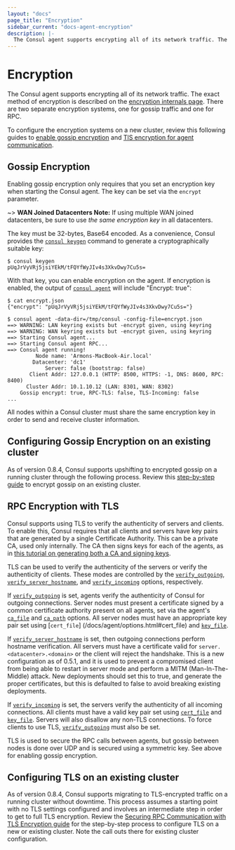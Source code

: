 ```yaml
---
layout: "docs"
page_title: "Encryption"
sidebar_current: "docs-agent-encryption"
description: |-
  The Consul agent supports encrypting all of its network traffic. The exact method of encryption is described on the encryption internals page. There are two separate encryption systems, one for gossip traffic and one for RPC.
---
```


# Encryption

The Consul agent supports encrypting all of its network traffic. The exact
method of encryption is described on the [encryption internals page](/docs/internals/security.html).
There are two separate encryption systems, one for gossip traffic and one for RPC.

To configure the encryption systems on a new cluster, review this following guides to
[enable gossip encryption](https://learn.hashicorp.com/consul/security-networking/agent-encryption?utm_source=consul.io&utm_medium=docs) and 
[TlS encryption for agent communication](https://learn.hashicorp.com/consul/security-networking/certificates?utm_source=consul.io&utm_medium=docs).

## Gossip Encryption

Enabling gossip encryption only requires that you set an encryption key when
starting the Consul agent. The key can be set via the `encrypt` parameter.

~> **WAN Joined Datacenters Note:** If using multiple WAN joined datacenters, be sure to use _the same encryption key_ in all datacenters.

The key must be 32-bytes, Base64 encoded. As a convenience, Consul provides the
[`consul keygen`](/docs/commands/keygen.html) command to generate a
cryptographically suitable key:

```text
$ consul keygen
pUqJrVyVRj5jsiYEkM/tFQYfWyJIv4s3XkvDwy7Cu5s=
```

With that key, you can enable encryption on the agent. If encryption is enabled,
the output of [`consul agent`](/docs/commands/agent.html) will include "Encrypt: true":

```text
$ cat encrypt.json
{"encrypt": "pUqJrVyVRj5jsiYEkM/tFQYfWyJIv4s3XkvDwy7Cu5s="}

$ consul agent -data-dir=/tmp/consul -config-file=encrypt.json
==> WARNING: LAN keyring exists but -encrypt given, using keyring
==> WARNING: WAN keyring exists but -encrypt given, using keyring
==> Starting Consul agent...
==> Starting Consul agent RPC...
==> Consul agent running!
         Node name: 'Armons-MacBook-Air.local'
        Datacenter: 'dc1'
            Server: false (bootstrap: false)
       Client Addr: 127.0.0.1 (HTTP: 8500, HTTPS: -1, DNS: 8600, RPC: 8400)
      Cluster Addr: 10.1.10.12 (LAN: 8301, WAN: 8302)
    Gossip encrypt: true, RPC-TLS: false, TLS-Incoming: false
...
```

All nodes within a Consul cluster must share the same encryption key in
order to send and receive cluster information.

## Configuring Gossip Encryption on an existing cluster

As of version 0.8.4, Consul supports upshifting to encrypted gossip on a running cluster
through the following process. Review this [step-by-step guide](https://learn.hashicorp.com/consul/security-networking/agent-encryption#enable-gossip-encryption-existing-cluster) 
to encrypt gossip on an existing cluster.

## RPC Encryption with TLS

Consul supports using TLS to verify the authenticity of servers and clients. To enable this,
Consul requires that all clients and servers have key pairs that are generated by a single
Certificate Authority. This can be a private CA, used only internally. The
CA then signs keys for each of the agents, as in
[this tutorial on generating both a CA and signing keys](https://learn.hashicorp.com/consul/security-networking/certificates). 

TLS can be used to verify the authenticity of the servers or verify the authenticity of clients.
These modes are controlled by the [`verify_outgoing`](/docs/agent/options.html#verify_outgoing),
[`verify_server_hostname`](/docs/agent/options.html#verify_server_hostname),
and [`verify_incoming`](/docs/agent/options.html#verify_incoming) options, respectively.

If [`verify_outgoing`](/docs/agent/options.html#verify_outgoing) is set, agents verify the
authenticity of Consul for outgoing connections. Server nodes must present a certificate signed
by a common certificate authority present on all agents, set via the agent's
[`ca_file`](/docs/agent/options.html#ca_file) and [`ca_path`](/docs/agent/options.html#ca_path)
options. All server nodes must have an appropriate key pair set using [`cert_file`]
(/docs/agent/options.html#cert_file) and [`key_file`](/docs/agent/options.html#key_file).

If [`verify_server_hostname`](/docs/agent/options.html#verify_server_hostname) is set, then
outgoing connections perform hostname verification. All servers must have a certificate
valid for `server.<datacenter>.<domain>` or the client will reject the handshake. This is
a new configuration as of 0.5.1, and it is used to prevent a compromised client from being
able to restart in server mode and perform a MITM (Man-In-The-Middle) attack. New deployments should set this
to true, and generate the proper certificates, but this is defaulted to false to avoid breaking
existing deployments.

If [`verify_incoming`](/docs/agent/options.html#verify_incoming) is set, the servers verify the
authenticity of all incoming connections. All clients must have a valid key pair set using
[`cert_file`](/docs/agent/options.html#cert_file) and
[`key_file`](/docs/agent/options.html#key_file). Servers will
also disallow any non-TLS connections. To force clients to use TLS,
[`verify_outgoing`](/docs/agent/options.html#verify_outgoing) must also be set.

TLS is used to secure the RPC calls between agents, but gossip between nodes is done over UDP
and is secured using a symmetric key. See above for enabling gossip encryption.

## Configuring TLS on an existing cluster

As of version 0.8.4, Consul supports migrating to TLS-encrypted traffic on a running cluster
without downtime. This process assumes a starting point with no TLS settings configured and involves
an intermediate step in order to get to full TLS encryption. Review the
[Securing RPC Communication with TLS Encryption guide](https://learn.hashicorp.com/consul/security-networking/certificates)
for the step-by-step process to configure TLS on a new or existing cluster. Note the call outs there
for existing cluster configuration. 


